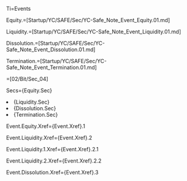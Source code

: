 Ti=Events

Equity.=[Startup/YC/SAFE/Sec/YC-Safe_Note_Event_Equity.01.md]

Liquidity.=[Startup/YC/SAFE/Sec/YC-Safe_Note_Event_Liquidity.01.md]

Dissolution.=[Startup/YC/SAFE/Sec/YC-Safe_Note_Event_Dissolution.01.md]

Termination.=[Startup/YC/SAFE/Sec/YC-Safe_Note_Event_Termination.01.md]

=[02/Bit/Sec_04]

Secs={Equity.Sec}<li>{Liquidity.Sec}<li>{Dissolution.Sec}<li>{Termination.Sec}

Event.Equity.Xref={Event.Xref}.1

Event.Liquidity.Xref={Event.Xref}.2

Event.Liquidity.1.Xref={Event.Xref}.2.1

Event.Liquidity.2.Xref={Event.Xref}.2.2

Event.Dissolution.Xref={Event.Xref}.3
